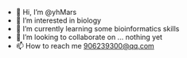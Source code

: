 - 👋 Hi, I’m @yhMars
- 👀 I’m interested in biology
- 🌱 I’m currently learning some bioinformatics skills
- 💞️ I’m looking to collaborate on ... nothing yet
- 📫 How to reach me 906239300@qq.com

<!---
yhMars/yhMars is a ✨ special ✨ repository because its `README.md` (this file) appears on your GitHub profile.
You can click the Preview link to take a look at your changes.
--->

